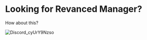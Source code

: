 # Looking for Revanced Manager?
How about this?

![Discord_cyUrY9Nzso](https://github.com/user-attachments/assets/99a8b086-9928-4e28-abe0-5565805eadec)
